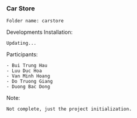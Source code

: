 ### Car Store ###
```
Folder name: carstore
```

Developments Installation:
```
Updating...
```

Participants:
```
- Bui Trung Hau
- Luu Duc Hoa
- Van Minh Hoang
- Do Truong Giang
- Duong Bac Dong
```

Note:
```
Not complete, just the project initialization.
```